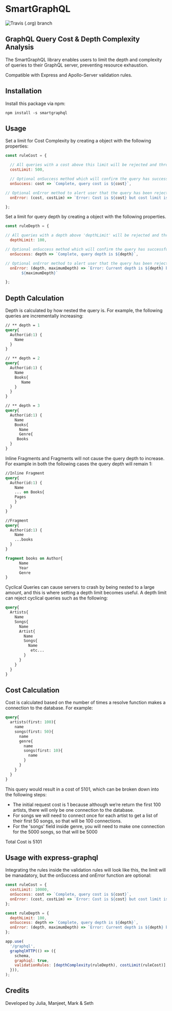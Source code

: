 
# SmartGraphQL

![Travis (.org) branch](https://travis-ci.com/smartGraphQL/PROgraphQL.svg?branch=Distribution-Ready)


## GraphQL Query Cost & Depth Complexity Analysis

The SmartGraphQL library enables users to limit the depth and complexity of queries to their GraphQL server, preventing resource exhaustion.

Compatible with Express and Apollo-Server validation rules.

## Installation

Install this package via npm:

```
npm install -s smartgraphql 
```

## Usage

Set a limit for Cost Complexity by creating a object with the following properties:

```javascript
const ruleCost = {

  // All queries with a cost above this limit will be rejected and throw an error
  costLimit: 500,

  // Optional onSuccess method which will confirm the query has successfully passed the cost limit check with a customizable 	  message
  onSuccess: cost => `Complete, query cost is ${cost}`,

// Optional onError method to alert user that the query has been rejected with a customizable message
  onError: (cost, costLim) => `Error: Cost is ${cost} but cost limit is set to ${costLim}`,

};
```

Set a limit for query depth by creating a object with the following properties.

```javascript
const ruleDepth = {

// All queries with a depth above 'depthLimit' will be rejected and throw a GraphQLError before resolving.
  depthLimit: 100,

// Optional onSuccess method which will confirm the query has successfully passed the cost limit check with a customizable      message.
  onSuccess: depth => `Complete, query depth is ${depth}`,

// Optional onError method to alert user that the query has been rejected with a customizable GraphQLError
  onError: (depth, maximumDepth) => `Error: Current depth is ${depth} but max depth is 
	   ${maximumDepth}`

};
```

## Depth Calculation

Depth is calculated by how nested the query is. For example, the following queries are incrementally increasing:

```graphql
// ** depth = 1
query{
  Author(id:1) {
    Name
  }
}

// ** depth = 2
query{
  Author(id:1) {
    Name
    Books{
       Name
    }
  }
}

// ** depth = 3
query{
  Author(id:1) {
    Name
    Books{
      Name
      Genre{
	 Books 
  }
}
```
Inline Fragments and Fragments will not cause the query depth to increase. For example in both the following cases the query depth will remain 1: 

```graphql
//Inline Fragment
query{
  Author(id:1) {
    Name
    ... on Books{
	Pages
    }
  }
}

//Fragment
query{
  Author(id:1) {
    Name
    ...books
  }
}

fragment books on Author{
      Name
      Year
      Genre
}
```

Cyclical Queries can cause servers to crash by being nested to a large amount, and this is where setting a depth limit becomes useful. A depth limit can reject cyclical queries such as the following: 

```graphql
query{
  Artists{
    Name
    Songs{
      Name
      Artist{
        Name
        Songs{
          Name
           etc...
        }
      }
    }
  }
}
```

## Cost Calculation

Cost is calculated based on the number of times a resolve function makes a connection to the database. For example:

```graphql
query{
  artists(first: 100){
    name
    songs(first: 50){
      name
      genre{
        name
        songs(first: 10){
          name
        }
      }
    }
  }
}
```

This query would result in a cost of 5101, which can be broken down into the following steps:

- The initial request cost is 1 because although we’re return the first 100 artists, there will only be one connection to the database. 
- For songs we will need to connect once for each artist to get a list of their first 50 songs, so that will be 100 connections.
- For the 'songs' field inside genre, you will need to make one connection for the 5000 songs, so that will be 5000

Total Cost is 5101

## Usage with express-graphql

Integrating the rules inside the validation rules will look like this, the limit will be manadatory, but the onSuccess and onError function are optional: 

```javascript
const ruleCost = {
  costLimit: 10000,
  onSuccess: cost => `Complete, query cost is ${cost}`,
  onError: (cost, costLim) => `Error: Cost is ${cost} but cost limit is set to ${costLim}`,
};

const ruleDepth = {
  depthLimit: 100,
  onSuccess: depth => `Complete, query depth is ${depth}`,
  onError: (depth, maximumDepth) => `Error: Current depth is ${depth} but max depth is ${maximumDepth}`,
};

app.use(
  '/graphql',
  graphqlHTTP(() => ({
    schema,
    graphiql: true,
    validationRules: [depthComplexity(ruleDepth), costLimit(ruleCost)],
  })),
);
```

## Credits

Developed by Julia, Manjeet, Mark & Seth
